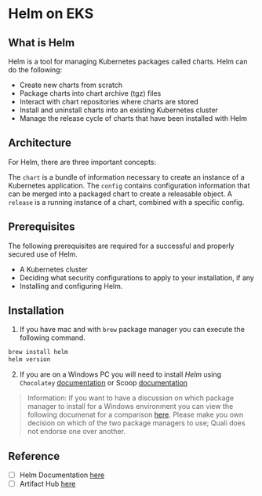# Helm on EKS

## What is Helm
Helm is a tool for managing Kubernetes packages called charts. Helm can do the following:

+ Create new charts from scratch
+ Package charts into chart archive (tgz) files
+ Interact with chart repositories where charts are stored
+ Install and uninstall charts into an existing Kubernetes cluster
+ Manage the release cycle of charts that have been installed with Helm

## Architecture
For Helm, there are three important concepts:

The `chart` is a bundle of information necessary to create an instance of a Kubernetes application.
The `config` contains configuration information that can be merged into a packaged chart to create a releasable object.
A `release` is a running instance of a chart, combined with a specific config.

## Prerequisites
The following prerequisites are required for a successful and properly secured use of Helm.

+ A Kubernetes cluster
+ Deciding what security configurations to apply to your installation, if any
+ Installing and configuring Helm.

## Installation

1. If you have mac and with `brew` package manager you can execute the following command. 

```s
brew install helm
helm version
```

2. If you are on a Windows PC you will need to install _Helm_ using `Chocolatey` [documentation](https://chocolatey.org/install) or Scoop [documentation](https://scoop.sh/)

> Information: If you want to have a discussion on which package manager to install for a Windows environment you can view the following documenat for a comparison [here](https://www.onmsft.com/feature/scoop-or-chocolatey-which-windows-10-package-manager-should-you-use). Please make you own decision on which of the two package managers to use; Quali does not endorse one over another. 

## Reference 

- [ ] Helm Documentation [here](https://helm.sh/)
- [ ] Artifact Hub [here](https://artifacthub.io/)